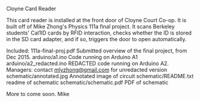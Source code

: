 Cloyne Card Reader

This card reader is installed at the front door of Cloyne Court Co-op. It is built off of Mike Zhong's Physics 111a final project. It scans Berkeley students' Cal1ID cards by RFID interaction, checks whether the ID is stored in the SD card adapter, and if so, triggers the door to open automatically. 

Included:
111a-final-proj.pdf		    Submitted overview of the final project, from Dec 2015. 
arduino/a1.ino            Code running on Arduino A1
arduino/a2_redacted.ino   REDACTED code running on Arduino A2. Managers: contact mlyzhong@gmail.com for unredacted version
schematic/annotated.jpg   Annotated image of circuit
schematic/README.txt      readme of schematic
schematic/schematic.pdf   PDF of schematic

More to come soon.
Mike

